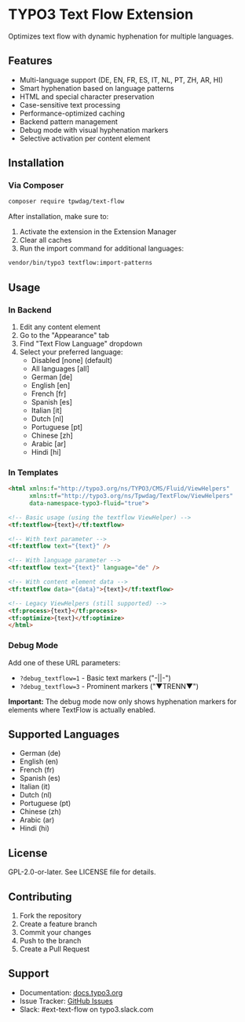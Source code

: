 # TYPO3 Text Flow Extension

Optimizes text flow with dynamic hyphenation for multiple languages.

## Features

- Multi-language support (DE, EN, FR, ES, IT, NL, PT, ZH, AR, HI)
- Smart hyphenation based on language patterns
- HTML and special character preservation
- Case-sensitive text processing
- Performance-optimized caching
- Backend pattern management
- Debug mode with visual hyphenation markers
- Selective activation per content element

## Installation

### Via Composer

```bash
composer require tpwdag/text-flow
```

After installation, make sure to:
1. Activate the extension in the Extension Manager
2. Clear all caches
3. Run the import command for additional languages:

```bash
vendor/bin/typo3 textflow:import-patterns
```

## Usage

### In Backend

1. Edit any content element
2. Go to the "Appearance" tab
3. Find "Text Flow Language" dropdown
4. Select your preferred language:
   - Disabled [none] (default)
   - All languages [all]
   - German [de]
   - English [en]
   - French [fr]
   - Spanish [es]
   - Italian [it]
   - Dutch [nl]
   - Portuguese [pt]
   - Chinese [zh]
   - Arabic [ar]
   - Hindi [hi]

### In Templates

```html
<html xmlns:f="http://typo3.org/ns/TYPO3/CMS/Fluid/ViewHelpers"
      xmlns:tf="http://typo3.org/ns/Tpwdag/TextFlow/ViewHelpers"
      data-namespace-typo3-fluid="true">

<!-- Basic usage (using the textflow ViewHelper) -->
<tf:textflow>{text}</tf:textflow>

<!-- With text parameter -->
<tf:textflow text="{text}" />

<!-- With language parameter -->
<tf:textflow text="{text}" language="de" />

<!-- With content element data -->
<tf:textflow data="{data}">{text}</tf:textflow>

<!-- Legacy ViewHelpers (still supported) -->
<tf:process>{text}</tf:process>
<tf:optimize>{text}</tf:optimize>
</html>
```

### Debug Mode

Add one of these URL parameters:

- `?debug_textflow=1` - Basic text markers ("-||-")
- `?debug_textflow=3` - Prominent markers ("▼TRENN▼")

**Important:** The debug mode now only shows hyphenation markers for elements where TextFlow is actually enabled.

## Supported Languages

- German (de)
- English (en)
- French (fr)
- Spanish (es)
- Italian (it)
- Dutch (nl)
- Portuguese (pt)
- Chinese (zh)
- Arabic (ar)
- Hindi (hi)

## License

GPL-2.0-or-later. See LICENSE file for details.

## Contributing

1. Fork the repository
2. Create a feature branch
3. Commit your changes
4. Push to the branch
5. Create a Pull Request

## Support

- Documentation: [docs.typo3.org](https://docs.typo3.org)
- Issue Tracker: [GitHub Issues](https://github.com/tpwdag/text-flow/issues)
- Slack: #ext-text-flow on typo3.slack.com
